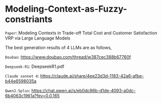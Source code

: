 # Modeling-Context-as-Fuzzy-constriants
`Paper`: Modeling Contexts in Trade-off Total Cost and Customer Satisfaction VRP via Large Language Models

The best generation results of 4 LLMs are as follows,

`Doubao`: https://www.doubao.com/thread/w387cec388b67760f

`Deepseek-R1`: DeepseekR1.pdf

`Claude sonnet 4`: https://claude.ai/share/4ee23d3d-1183-42a6-afbe-b44e6598035a

`Qwen2.5plus`: https://chat.qwen.ai/s/eb0dc86b-d1de-4093-a0dc-6b4063c1961a?fev=0.0.165
